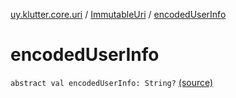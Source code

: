 [uy.klutter.core.uri](../index.md) / [ImmutableUri](index.md) / [encodedUserInfo](.)


# encodedUserInfo

`abstract val encodedUserInfo: String?` [(source)](https://github.com/kohesive/klutter/blob/master/core-jdk6/src/main/kotlin/uy/klutter/core/uri/UriBuilder.kt#L30)



